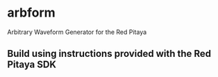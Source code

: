 # arbform
Arbitrary Waveform Generator for the Red Pitaya

## Build using instructions provided with the Red Pitaya SDK
